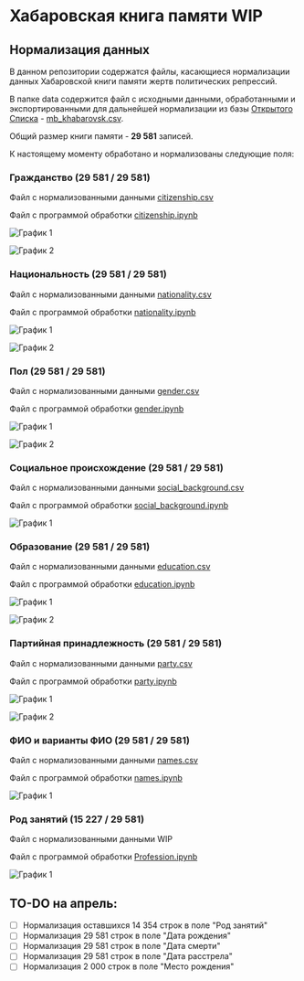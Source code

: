 # Хабаровская книга памяти WIP
## Нормализация данных

В данном репозитории содержатся файлы, касающиеся нормализации данных Хабаровской книги памяти жертв политических репрессий. 

В папке data содержится файл с исходными данными, обработанными и экспортированными для дальнейшей нормализации из базы [Открытого Списка](https://ru.openlist.wiki) - [mb_khabarovsk.csv](data/mb_khabarovsk.csv).

Общий размер книги памяти - **29 581** записей. 

К настоящему моменту обработано и нормализованы следующие поля:

### Гражданство (29 581 / 29 581)

Файл с нормализованными данными		[citizenship.csv](data/citizenship.csv)

Файл с программой обработки					[citizenship.ipynb](citizenship.ipynb)

![График 1](img/citizenship_1.png)

![График 2](img/citizenship_2.png)

### Национальность (29 581 / 29 581)

Файл с нормализованными данными		[nationality.csv](data/nationality.csv)

Файл с программой обработки					[nationality.ipynb](nationality.ipynb)

![График 1](img/nationality_1.png)

![График 2](img/nationality_2.png)

### Пол (29 581 / 29 581)

Файл с нормализованными данными		[gender.csv](data/gender.csv)

Файл с программой обработки					[gender.ipynb](gender.ipynb)

![График 1](img/gender_1.png)

![График 2](img/gender_2.png)

### Социальное происхождение (29 581 / 29 581)

Файл с нормализованными данными		[social_background.csv](data/social_background.csv)

Файл с программой обработки					[social_background.ipynb](social_background.ipynb)

![График 1](img/social_background.png)

### Образование (29 581 / 29 581)

Файл с нормализованными данными		[education.csv](data/education.csv)

Файл с программой обработки					[education.ipynb](education.ipynb)

![График 1](img/education_1.png)

![График 2](img/education_2.png)

### Партийная принадлежность (29 581 / 29 581)

Файл с нормализованными данными		[party.csv](data/party.csv)

Файл с программой обработки					[party.ipynb](party.ipynb)

![График 1](img/party_1.png)

![График 2](img/party_2.png)

### ФИО и варианты ФИО (29 581 / 29 581)

Файл с нормализованными данными		[names.csv](data/names.csv)

Файл с программой обработки					[names.ipynb](names.ipynb)

![График 1](img/names.png)

### Род занятий (15 227 / 29 581)

Файл с нормализованными данными		WIP

Файл с программой обработки					[Profession.ipynb](profession.ipynb)

![График 1](img/profession.png)


## TO-DO на апрель:
- [ ] Нормализация оставшихся 14 354 строк в поле "Род занятий"
- [ ] Нормализация 29 581 строк в поле "Дата рождения"
- [ ] Нормализация 29 581 строк в поле "Дата смерти"
- [ ] Нормализация 29 581 строк в поле "Дата расстрела"
- [ ] Нормализация 2 000 строк в поле "Место рождения"